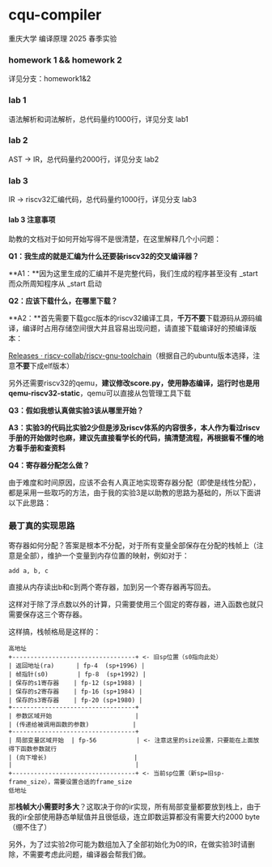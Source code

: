 # cqu-compiler

重庆大学 编译原理 2025 春季实验

### homework 1 && homework 2

详见分支：homework1&2

### lab 1

语法解析和词法解析，总代码量约1000行，详见分支 lab1

### lab 2

AST -> IR，总代码量约2000行，详见分支 lab2

### lab 3

IR -> riscv32汇编代码，总代码量约1000行，详见分支 lab3

#### lab 3 注意事项

助教的文档对于如何开始写得不是很清楚，在这里解释几个小问题：

**Q1：我生成的就是汇编为什么还要装riscv32的交叉编译器？**

**A1：**因为这里生成的汇编并不是完整代码，我们生成的程序甚至没有 _start 而众所周知程序从 _start 启动

**Q2：应该下载什么，在哪里下载？**

**A2：**首先需要下载gcc版本的riscv32编译工具，**千万不要**下载源码从源码编译，编译时占用存储空间很大并且容易出现问题，请直接下载编译好的预编译版本：

[Releases · riscv-collab/riscv-gnu-toolchain](https://github.com/riscv-collab/riscv-gnu-toolchain/releases)（根据自己的ubuntu版本选择，注意**不要**下成elf版本）

另外还需要riscv32的qemu，**建议修改score.py，使用静态编译，运行时也是用qemu-riscv32-static**，qemu可以直接从包管理工具下载

**Q3：假如我想认真做实验3该从哪里开始？**

**A3：**实验3的代码比实验2少但是涉及riscv体系的内容很多，本人作为看过riscv手册的开始做时也麻，建议先**直接看学长的代码，搞清楚流程，再根据看不懂的地方看手册和查资料**

**Q4：寄存器分配怎么做？**

由于难度和时间原因，应该不会有人真正地实现寄存器分配（即使是线性分配），都是采用一些取巧的方法，由于我的实验3是以助教的思路为基础的，所以下面讲以下此思路：

### 最丁真的实现思路

寄存器如何分配？答案是根本不分配，对于所有变量全部保存在分配的栈帧上（注意是全部），维护一个变量到内存位置的映射，例如对于：

```
add a, b, c
```

直接从内存读出b和c到两个寄存器，加到另一个寄存器再写回去。

这样对于除了浮点数以外的计算，只需要使用三个固定的寄存器，进入函数也就只需要保存这三个寄存器。

这样搞，栈帧格局是这样的：

```
高地址
+----------------------------------+ <- 旧sp位置（s0指向此处）
| 返回地址(ra)      | fp-4  (sp+1996) |
| 帧指针(s0)        | fp-8  (sp+1992) |
| 保存的s1寄存器    | fp-12 (sp+1988) |
| 保存的s2寄存器    | fp-16 (sp+1984) |
| 保存的s3寄存器    | fp-20 (sp+1980) |
+----------------------------------+
| 参数区域开始                       |
| (传递给被调用函数的参数)            |
+----------------------------------+
| 局部变量区域开始  | fp-56           | <- 注意这里的size设置，只要能在上面放得下函数参数就行
| (向下增长)                        |
|                                  |
+----------------------------------+ <- 当前sp位置（新sp=旧sp-frame_size），需要设置合适的frame_size
低地址
```

那**栈帧大小需要时多大**？这取决于你的ir实现，所有局部变量都要放到栈上，由于我的ir全部使用静态单赋值并且很低级，连立即数运算都没有需要大约2000 byte（绷不住了）

另外，为了过实验2你可能为数组加入了全部初始化为0的IR，在做实验3时请删除，不需要考虑此问题，编译器会帮我们做。
